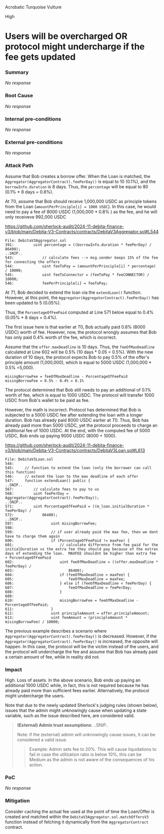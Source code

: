 Acrobatic Turquoise Vulture

High

# Users will be overcharged OR protocol might undercharge if the fee gets updated

### Summary

_No response_

### Root Cause

_No response_

### Internal pre-conditions

_No response_

### External pre-conditions

_No response_

### Attack Path

Assume that Bob creates a borrow offer. When the Loan is matched, the `Aggregator(AggregatorContract).feePerDay()` is equal to 10 (0.1%), and the `borrowInfo.duration` is 8 days. Thus, the `percentage` will be equal to 80 (0.1% * 8 days = 0.8%).

At $T0$, assume that Bob should receive 1,000,000 USDC as principle tokens from the Loan (`amountPerPrinciple[i] = 1000 USDC`). In this case, he would need to pay a fee of 8000 USDC (1,000,000 * 0.8% ) as the fee, and he will only receiveve 992,000 USDC

https://github.com/sherlock-audit/2024-11-debita-finance-v3/blob/main/Debita-V3-Contracts/contracts/DebitaV3Aggregator.sol#L544

```solidity
File: DebitaV3Aggregator.sol
391:         uint percentage = ((borrowInfo.duration * feePerDay) / 86400);
..SNIP..
543:             // calculate fees --> msg.sender keeps 15% of the fee for connecting the offers
544:             uint feeToPay = (amountPerPrinciple[i] * percentage) / 10000;
545:             uint feeToConnector = (feeToPay * feeCONNECTOR) / 10000;
546:             feePerPrinciple[i] = feeToPay;
```

At $T1$, Bob decided to extend the loan via the `extendLoan()` function. However, at this point, the `Aggregator(AggregatorContract).feePerDay()` has been updated to 5 (0.05%).

Thus, the `PorcentageOfFeePaid` computed at Line 571 below equal to 0.4% (0.05% * 8 days = 0.4%).

The first issue here is that earlier at $T0$, Bob actually paid 0.8% (8000 USDC) worth of fee. However, now, the protocol wrongly assumes that Bob has only paid 0.4% worth of the fee, which is incorrect.

Assume that the `offer.maxDeadline` is 10 days. Thus, the `feeOfMaxDeadline` calculated at Line 602 will be 0.5% (10 days * 0.05 = 0.5%). With the new duration of 10 days, the protocol expects Bob to pay 0.5% of the offer's principle amount (1,000,000), which is equal to 5000 USDC (1,000,000 * 0.5% =5,000).

```solidity
misingBorrowFee = feeOfMaxDeadline - PorcentageOfFeePaid
misingBorrowFee = 0.5% - 0.4% = 0.1%
```

The protocol determined that Bob still needs to pay an additional of 0.1% worth of fee, which is equal to 1000 USDC. The protocol will transfer 1000 USDC from Bob's wallet to be paid as fee.

However, the math is incorrect. Protocol has determined that Bob is subjected to a 5000 USDC fee after extending the loan with a longer duration. Bob has already paid 8000 USDC earlier at $T0$. Thus, Bob has already paid more than 5000 USDC, yet the protocol proceeds to charge an additional fee of 1000 USDC. At the end, with the computed fee of 5000 USDC, Bob ends up paying 9000 USDC (8000 + 1000).

https://github.com/sherlock-audit/2024-11-debita-finance-v3/blob/main/Debita-V3-Contracts/contracts/DebitaV3Loan.sol#L613

```solidity
File: DebitaV3Loan.sol
544: 
545:     // function to extend the loan (only the borrower can call this function)
546:     // extend the loan to the max deadline of each offer
547:     function extendLoan() public {
..SNIP..
567:         // calculate fees to pay to us
568:         uint feePerDay = Aggregator(AggregatorContract).feePerDay();
..SNIP..
571:         uint PorcentageOfFeePaid = ((m_loan.initialDuration * feePerDay) /
572:             86400);
..SNIP..
597:                 uint misingBorrowFee;
598: 
599:                 // if user already paid the max fee, then we dont have to charge them again
600:                 if (PorcentageOfFeePaid != maxFee) {
601:                     // calculate difference from fee paid for the initialDuration vs the extra fee they should pay because of the extras days of extending the loan.  MAXFEE shouldnt be higher than extra fee + PorcentageOfFeePaid
602:                     uint feeOfMaxDeadline = ((offer.maxDeadline * feePerDay) /
603:                         86400);
604:                     if (feeOfMaxDeadline > maxFee) {
605:                         feeOfMaxDeadline = maxFee;
606:                     } else if (feeOfMaxDeadline < feePerDay) {
607:                         feeOfMaxDeadline = feePerDay;
608:                     }
609: 
610:                     misingBorrowFee = feeOfMaxDeadline - PorcentageOfFeePaid;
611:                 }
612:                 uint principleAmount = offer.principleAmount;
613:                 uint feeAmount = (principleAmount * misingBorrowFee) / 10000;
```

The previous example describes a scenario where `Aggregator(AggregatorContract).feePerDay()` is decreased. However, if the `Aggregator(AggregatorContract).feePerDay()` is increased, the opposite will happen. In this case, the protocol will be the victim instead of the users, and the protocol will undercharge the fee and assume that Bob has already paid a certain amount of fee, while in reality did not.

### Impact

High. Loss of assets. In the above scenario, Bob ends up paying an additional 1000 USDC while, in fact, this is not required because he has already paid more than sufficient fees earlier. Alternatively, the protocol might undercharge the users.

Note that due to the newly updated Sherlock's judging rules (shown below), issues that the admin might unknowingly cause when updating a state variable, such as the issue described here, are considered valid. 

> **(External) Admin trust assumptions**: ..SNIP..
>
> Note: if the (external) admin will unknowingly cause issues, it can be considered a valid issue.
>
> > Example: Admin sets fee to 20%. This will cause liquidations to fail in case the utilization ratio is below 10%, this can be Medium as the admin is not aware of the consequences of his action.

### PoC

_No response_

### Mitigation

Consider caching the actual fee used at the point of time the Loan/Offer is created and matched within the `DebitaV3Aggregator.sol.matchOffersV3` function instead of fetching it dynamically from the `AggregatorContract` contract.